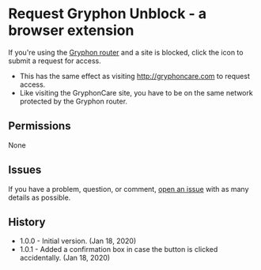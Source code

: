 # Request Gryphon Unblock - a browser extension

If you're using the [Gryphon router](https://gryphonconnect.com/) and a site is blocked, click the icon to submit a request for access.

- This has the same effect as visiting http://gryphoncare.com to request access.
- Like visiting the GryphonCare site, you have to be on the same network protected by the Gryphon router.

## Permissions

None

## Issues

If you have a problem, question, or comment, [open an issue](https://github.com/grantwinney/request-gryphon-unblock/issues) with as many details as possible.

## History

* 1.0.0 - Initial version. (Jan 18, 2020)
* 1.0.1 - Added a confirmation box in case the button is clicked accidentally. (Jan 18, 2020)
